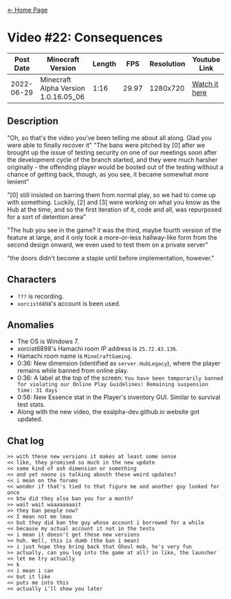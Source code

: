[← Home Page](../README.md#2-videos)

# Video #22: Consequences
| Post Date  | Minecraft Version                     | Length   | FPS     | Resolution | Youtube Link      |
| ---------  | ------------------------------------- | -------- | ------- | ---------  | ----------------- |
| 2022-06-29 | Minecraft Alpha Version 1.0.16.05_06  | 1:16  | 29.97   | 1280x720   | [Watch it here](https://www.youtube.com/watch?v=5ju7V8J4V98) |

## Description
"Oh, so that's the video you've been telling me about all along. Glad you were able to finally recover it"
"The bans were pitched by [0] after we brought up the issue of testing security on one of our meetings soon after the development cycle of the branch started, and they were much harsher originally - the offending player would be booted out of the testing without a chance of getting back, though, as you see, it became somewhat more lenient"

"[0] still insisted on barring them from normal play, so we had to come up with something. Luckily, [2] and [3] were working on what you know as the Hub at the time, and so the first iteration of it, code and all, was repurposed for a sort of detention area"

"The hub you see in the game? it was the third, maybe fourth version of the feature at large, and it only took a more-or-less hallway-like form from the second design onward, we even used to test them on a private server"

"the doors didn't become a staple until before implementation, however."

## Characters
* `???` is recording.
* `xorcist6898`'s account is been used.

## Anomalies

* The OS is Windows 7.
* xorcist6898's Hamachi room IP address is `25.72.43.136`.
* Hamachi room name is `MineCraftGaming`.
* 0:36: New dimension (identified as `server.HubLegacy`), where the player remains while banned from online play.
* 0:36: A label at the top of the screen: `You have been temporarily banned for violating our Online Play Guidelines! Remaining suspension time: 31 days`
* 0:56: New Essence stat in the Player's inventory GUI. Similar to survival test stats.
* Along with the new video, the exalpha-dev.github.io website got updated.

## Chat log

```
>> with these new versions it makes at least some sense
<< like, they promised so much in the new update
<< some kind of ash dimension or something
<< and yet noone is talking abouth these weird updates?
<< i mean on the forums
<< wonder if that's tied to that figure me and another guy looked for once
<< btw did they also ban you for a month?
>> wait wait waaaaaaaait
>> they ban people now?
<< I mean not me lmao
<< but they did ban the guy whose account i borrowed for a while
<< because my actual account it not in the tests
<< i mean it doesn't get these new versions
>> huh. Well, this is dumb (the ban i mean)
>> i just hope they bring back that Ghoul mob, he's very fun
>> actually, can you log into the game at all? in like, the launcher
<< let me try actually
>> k 
<< i mean i can
<< but it like
<< puts me into this
<< actually i'll show you later
```
